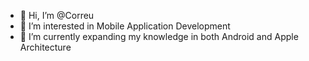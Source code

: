 - 👋 Hi, I’m @Correu
- 👀 I’m interested in Mobile Application Development
- 🌱 I’m currently expanding my knowledge in both Android and Apple Architecture

<!---
Correu/Correu is a ✨ special ✨ repository because its `README.md` (this file) appears on your GitHub profile.
You can click the Preview link to take a look at your changes.
--->
